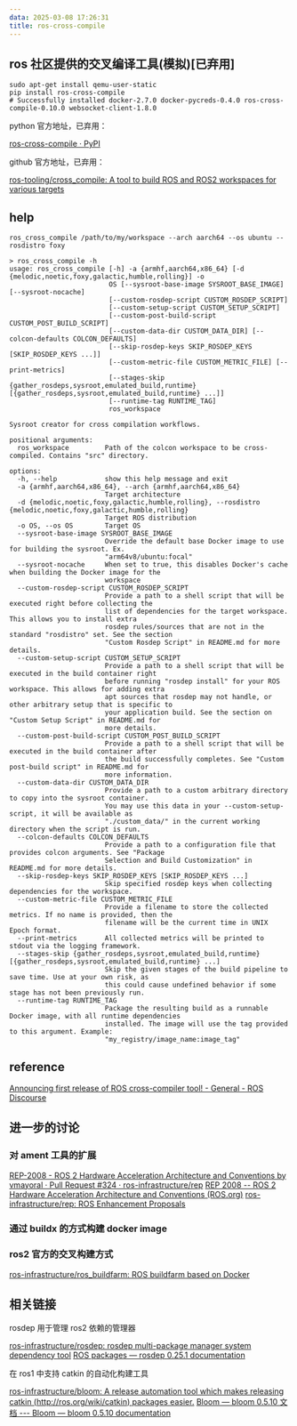 ```yaml
---
data: 2025-03-08 17:26:31
title: ros-cross-compile
---
```


## ros 社区提供的交叉编译工具(模拟)[已弃用]

```shell
sudo apt-get install qemu-user-static
pip install ros-cross-compile
# Successfully installed docker-2.7.0 docker-pycreds-0.4.0 ros-cross-compile-0.10.0 websocket-client-1.8.0
```

python 官方地址，已弃用：

[ros-cross-compile · PyPI](https://pypi.org/project/ros-cross-compile/)

github 官方地址，已弃用：

[ros-tooling/cross_compile: A tool to build ROS and ROS2 workspaces for various targets](https://github.com/ros-tooling/cross_compile)

## help

```shell
ros_cross_compile /path/to/my/workspace --arch aarch64 --os ubuntu --rosdistro foxy
```

```shell
> ros_cross_compile -h
usage: ros_cross_compile [-h] -a {armhf,aarch64,x86_64} [-d {melodic,noetic,foxy,galactic,humble,rolling}] -o
                         OS [--sysroot-base-image SYSROOT_BASE_IMAGE] [--sysroot-nocache]
                         [--custom-rosdep-script CUSTOM_ROSDEP_SCRIPT]
                         [--custom-setup-script CUSTOM_SETUP_SCRIPT]
                         [--custom-post-build-script CUSTOM_POST_BUILD_SCRIPT]
                         [--custom-data-dir CUSTOM_DATA_DIR] [--colcon-defaults COLCON_DEFAULTS]
                         [--skip-rosdep-keys SKIP_ROSDEP_KEYS [SKIP_ROSDEP_KEYS ...]]
                         [--custom-metric-file CUSTOM_METRIC_FILE] [--print-metrics]
                         [--stages-skip {gather_rosdeps,sysroot,emulated_build,runtime} [{gather_rosdeps,sysroot,emulated_build,runtime} ...]]
                         [--runtime-tag RUNTIME_TAG]
                         ros_workspace

Sysroot creator for cross compilation workflows.

positional arguments:
  ros_workspace         Path of the colcon workspace to be cross-compiled. Contains "src" directory.

options:
  -h, --help            show this help message and exit
  -a {armhf,aarch64,x86_64}, --arch {armhf,aarch64,x86_64}
                        Target architecture
  -d {melodic,noetic,foxy,galactic,humble,rolling}, --rosdistro {melodic,noetic,foxy,galactic,humble,rolling}
                        Target ROS distribution
  -o OS, --os OS        Target OS
  --sysroot-base-image SYSROOT_BASE_IMAGE
                        Override the default base Docker image to use for building the sysroot. Ex.
                        "arm64v8/ubuntu:focal"
  --sysroot-nocache     When set to true, this disables Docker's cache when building the Docker image for the
                        workspace
  --custom-rosdep-script CUSTOM_ROSDEP_SCRIPT
                        Provide a path to a shell script that will be executed right before collecting the
                        list of dependencies for the target workspace. This allows you to install extra
                        rosdep rules/sources that are not in the standard "rosdistro" set. See the section
                        "Custom Rosdep Script" in README.md for more details.
  --custom-setup-script CUSTOM_SETUP_SCRIPT
                        Provide a path to a shell script that will be executed in the build container right
                        before running "rosdep install" for your ROS workspace. This allows for adding extra
                        apt sources that rosdep may not handle, or other arbitrary setup that is specific to
                        your application build. See the section on "Custom Setup Script" in README.md for
                        more details.
  --custom-post-build-script CUSTOM_POST_BUILD_SCRIPT
                        Provide a path to a shell script that will be executed in the build container after
                        the build successfully completes. See "Custom post-build script" in README.md for
                        more information.
  --custom-data-dir CUSTOM_DATA_DIR
                        Provide a path to a custom arbitrary directory to copy into the sysroot container.
                        You may use this data in your --custom-setup-script, it will be available as
                        "./custom_data/" in the current working directory when the script is run.
  --colcon-defaults COLCON_DEFAULTS
                        Provide a path to a configuration file that provides colcon arguments. See "Package
                        Selection and Build Customization" in README.md for more details.
  --skip-rosdep-keys SKIP_ROSDEP_KEYS [SKIP_ROSDEP_KEYS ...]
                        Skip specified rosdep keys when collecting dependencies for the workspace.
  --custom-metric-file CUSTOM_METRIC_FILE
                        Provide a filename to store the collected metrics. If no name is provided, then the
                        filename will be the current time in UNIX Epoch format.
  --print-metrics       All collected metrics will be printed to stdout via the logging framework.
  --stages-skip {gather_rosdeps,sysroot,emulated_build,runtime} [{gather_rosdeps,sysroot,emulated_build,runtime} ...]
                        Skip the given stages of the build pipeline to save time. Use at your own risk, as
                        this could cause undefined behavior if some stage has not been previously run.
  --runtime-tag RUNTIME_TAG
                        Package the resulting build as a runnable Docker image, with all runtime dependencies
                        installed. The image will use the tag provided to this argument. Example:
                        "my_registry/image_name:image_tag"
```

## reference

[Announcing first release of ROS cross-compiler tool! - General - ROS Discourse](https://discourse.ros.org/t/announcing-first-release-of-ros-cross-compiler-tool/12601)

## 进一步的讨论

### 对 ament 工具的扩展

[REP-2008 - ROS 2 Hardware Acceleration Architecture and Conventions by vmayoral · Pull Request #324 · ros-infrastructure/rep](https://github.com/ros-infrastructure/rep/pull/324/files#diff-f230b6aa06d86bf594d8e431300e453ad7343e8f4b1932252b6d36c62a8b5e0aR86-R123)
[REP 2008 -- ROS 2 Hardware Acceleration Architecture and Conventions (ROS.org)](https://www.ros.org/reps/rep-2008.html)
[ros-infrastructure/rep: ROS Enhancement Proposals](https://github.com/ros-infrastructure/rep)

### 通过 buildx 的方式构建 docker image

### ros2 官方的交叉构建方式

[ros-infrastructure/ros_buildfarm: ROS buildfarm based on Docker](https://github.com/ros-infrastructure/ros_buildfarm)

## 相关链接

rosdep 用于管理 ros2 依赖的管理器

[ros-infrastructure/rosdep: rosdep multi-package manager system dependency tool](https://github.com/ros-infrastructure/rosdep)
[ROS packages — rosdep 0.25.1 documentation](https://docs.ros.org/en/independent/api/rosdep/html/)

在 ros1 中支持 catkin 的自动化构建工具

[ros-infrastructure/bloom: A release automation tool which makes releasing catkin (http://ros.org/wiki/catkin) packages easier.](https://github.com/ros-infrastructure/bloom)
[Bloom — bloom 0.5.10 文档 --- Bloom — bloom 0.5.10 documentation](https://bloom.readthedocs.io/en/0.5.10/)
